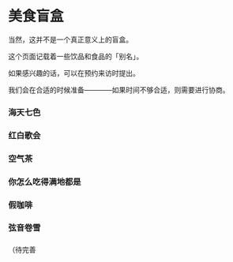 # 美食盲盒

当然，这并不是一个真正意义上的盲盒。

这个页面记载着一些饮品和食品的「别名」。

如果感兴趣的话，可以在预约来访时提出。

我们会在合适的时候准备————如果时间不够合适，则需要进行协商。

### 海天七色

### 红白歌会

### 空气茶

### 你怎么吃得满地都是

### 假咖啡

### 弦音卷雪

### 

（待完善
